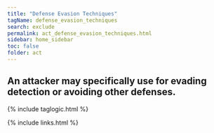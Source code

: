 ```yaml
---
title: "Defense Evasion Techniques"
tagName: defense_evasion_techniques
search: exclude
permalink: act_defense_evasion_techniques.html
sidebar: home_sidebar
toc: false
folder: act
---
```


## An attacker may specifically use for evading detection or avoiding other defenses.

{% include taglogic.html %}

{% include links.html %}
